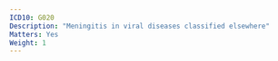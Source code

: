 ```yaml
---
ICD10: G020
Description: "Meningitis in viral diseases classified elsewhere"
Matters: Yes
Weight: 1
---
```

